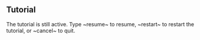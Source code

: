 

## Tutorial

The tutorial is still active. Type ~resume~ to resume, ~restart~ to restart the
tutorial, or ~cancel~ to quit.
